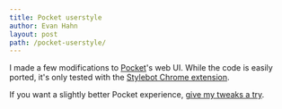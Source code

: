 ```yaml
---
title: Pocket userstyle
author: Evan Hahn
layout: post
path: /pocket-userstyle/
---
```


I made a few modifications to [Pocket](http://pocket.co)'s web UI. While the code is easily ported, it's only tested with the [Stylebot Chrome extension](https://chrome.google.com/webstore/detail/oiaejidbmkiecgbjeifoejpgmdaleoha).

If you want a slightly better Pocket experience, [give my tweaks a try](http://stylebot.me/styles/1533).
